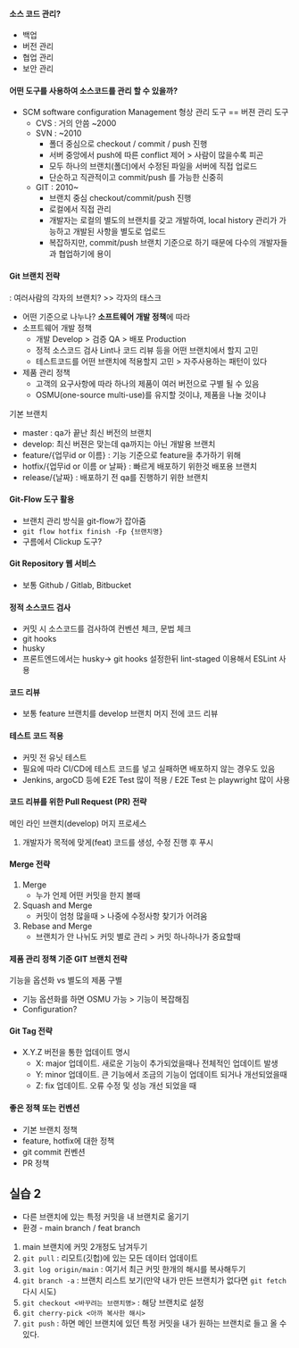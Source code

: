 #### 소스 코드 관리?
- 백업 
- 버전 관리
- 협업 관리
- 보안 관리

#### 어떤 도구를 사용하여 소스코드를 관리 할 수 있을까?
- SCM software configuration Management  형상 관리 도구 == 버젼 관리 도구
	- CVS : 거의 안씀 ~2000
	- SVN : ~2010
		- 폴더 중심으로 checkout / commit / push 진행
		- 서버 중앙에서 push에 따른 conflict 제어 > 사람이 많을수록 피곤
		- 모두 하나의 브랜치(폴더)에서 수정된 파일을 서버에 직접 업로드
		- 단순하고 직관적이고 commit/push 를 가능한 신중히
	- GIT : 2010~
		- 브랜치 중심 checkout/commit/push 진행
		- 로컬에서 직접 관리 
		- 개발자는 로컬의 별도의 브랜치를 갖고 개발하여, local history 관리가 가능하고 개발된 사항을 별도로 업로드
		- 복잡하지만, commit/push 브랜치 기준으로 하기 때문에 다수의 개발자들과 협업하기에 용이

#### Git 브랜치 전략
: 여러사람의 각자의 브랜치? >> 각자의 태스크
- 어떤 기준으로 나누나? **소프트웨어 개발 정책**에 따라
- 소프트웨어 개발 정책 
	- 개발 Develop  > 검증 QA > 배포 Production
	- 정적 소스코드 검사 Lint나 코드 리뷰 등을 어떤 브랜치에서 할지 고민
	- 테스트코드를 어떤 브랜치에 적용할지 고민 > 자주사용하는 패턴이 있다
- 제품 관리 정책
	- 고객의 요구사항에 따라 하나의 제품이 여러 버전으로 구별 될 수 있음
	- OSMU(one-source multi-use)를 유지할 것이냐, 제품을 나눌 것이냐

기본 브랜치
- master : qa가 끝난 최신 버전의 브랜치
- develop: 최신 버젼은 맞는데 qa까지는 아닌
개발용 브랜치
- feature/{업무id or 이름} : 기능 기준으로 feature을 추가하기 위해
- hotfix/{업무id or 이름 or 날짜} : 빠르게 배포하기 위한것
배포용 브랜치
- release/{날짜} : 배포하기 전 qa를 진행하기 위한 브랜치

#### Git-Flow 도구 활용
- 브랜치 관리 방식을 git-flow가 잡아줌 
- `git flow hotfix finish -Fp {브랜치명} `
- 구름에서 Clickup 도구?

#### Git Repository 웹 서비스
- 보통 Github / Gitlab, Bitbucket

#### 정적 소스코드 검사
- 커밋 시 소스코드를 검사하여 컨벤션 체크, 문법 체크
- git hooks
- husky
- 프론트엔드에서는 husky-> git hooks 설정한뒤 lint-staged 이용해서 ESLint 사용
#### 코드 리뷰
- 보통 feature 브랜치를 develop 브랜치 머지 전에 코드 리뷰
#### 테스트 코드 적용
- 커밋 전 유닛 테스트
- 필요에 따라 CI/CD에 테스트 코드를 넣고 실패하면 배포하지 않는 경우도 있음
- Jenkins, argoCD 등에 E2E Test 많이 적용 / E2E Test 는 playwright 많이 사용

#### 코드 리뷰를 위한 Pull Request (PR) 전략

메인 라인 브랜치(develop) 머지 프로세스
1. 개발자가 목적에 맞게(feat) 코드를 생성, 수정 진행 후 푸시

#### Merge 전략
1. Merge 
	- 누가 언제 어떤 커밋을 한지 볼때
1. Squash and Merge 
	- 커밋이 엄청 많을때 > 나중에 수정사항 찾기가 어려움
2. Rebase and Merge
	- 브랜치가 안 나뉘도 커밋 별로 관리 > 커밋 하나하나가 중요할때

#### 제품 관리 정책 기준 GIT 브랜치 전략
기능을 옵션화 vs 별도의 제품 구별
- 기능 옵션화를 하면 OSMU 가능 > 기능이 복잡해짐
- Configuration?

#### Git Tag 전략
- X.Y.Z 버전을 통한 업데이트 명시
	- X: major 업데이트. 새로운 기능이 추가되었을때나 전체적인 업데이트 발생
	- Y: minor 업데이트. 큰 기능에서 조금의 기능이 업데이트 되거나 개선되었을때
	- Z: fix 업데이트. 오류 수정 및 성능 개선 되었을 때

#### 좋은 정책 또는 컨벤션
- 기본 브랜치 정책
- feature, hotfix에 대한 정책
- git commit 컨벤션
- PR 정책

## 실습 2
- 다른 브랜치에 있는 특정 커밋을 내 브랜치로 옮기기
- 환경 - main branch / feat branch
1. main 브랜치에 커밋 2개정도 남겨두기
2. `git pull` : 리모트(깃헙)에 있는 모든 데이터 업데이트
3. `git log origin/main` : 여기서 최근 커밋 한개의 해시를 복사해두기
5. `git branch -a` : 브랜치 리스트 보기(만약 내가 만든 브랜치가 없다면 `git fetch` 다시 시도)
6. `git checkout <바꾸려는 브랜치명>` : 해당 브랜치로 설정
7. `git cherry-pick <아까 복사한 해시>` 
8. `git push` : 하면 메인 브랜치에 있던 특정 커밋을 내가 원하는 브랜치로 들고 올 수 있다. 
